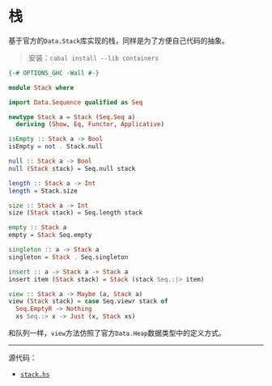 # 栈

基于官方的`Data.Stack`库实现的栈，同样是为了方便自己代码的抽象。

> 安装：`cabal install --lib containers`

```haskell
{-# OPTIONS_GHC -Wall #-}

module Stack where

import Data.Sequence qualified as Seq

newtype Stack a = Stack (Seq.Seq a)
  deriving (Show, Eq, Functor, Applicative)

isEmpty :: Stack a -> Bool
isEmpty = not . Stack.null

null :: Stack a -> Bool
null (Stack stack) = Seq.null stack

length :: Stack a -> Int
length = Stack.size

size :: Stack a -> Int
size (Stack stack) = Seq.length stack

empty :: Stack a
empty = Stack Seq.empty

singleton :: a -> Stack a
singleton = Stack . Seq.singleton

insert :: a -> Stack a -> Stack a
insert item (Stack stack) = Stack (stack Seq.:|> item)

view :: Stack a -> Maybe (a, Stack a)
view (Stack stack) = case Seq.viewr stack of
  Seq.EmptyR -> Nothing
  xs Seq.:> x -> Just (x, Stack xs)

```

和队列一样，`view`方法仿照了官方`Data.Heap`数据类型中的定义方式。

---

源代码：

- [`stack.hs`](src/stack.hs)
